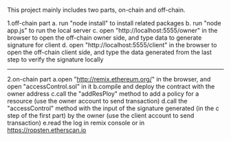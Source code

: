 
This project mainly includes two parts, on-chain and off-chain.

1.off-chain part
a. run "node install" to install related packages
b. run "node app.js" to run the local server
c. open "http://localhost:5555/owner" in the browser to open the off-chain owner side, and type data to generate signature for client
d. open "http://localhost:5555/client" in the browser to open the off-chain client side, and type the data generated from the last step to verify the signature locally


*************************************************************************************

2.on-chain part
a.open "http://remix.ethereum.org/" in the browser, and open "accessControl.sol" in it
b.compile and deploy the contract with the owner address
c.call the "addResPloy" method to add a policy for a resource (use the owner account to send transaction)
d.call the "accessControl" method with the input of the signature generated (in the c step of the first part) by the owner (use the client account to send transaction)
e.read the log in remix console or in https://ropsten.etherscan.io

